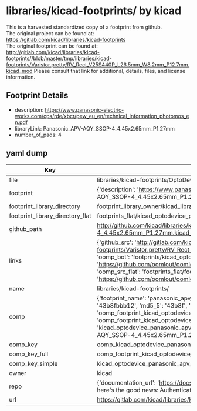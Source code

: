 # libraries/kicad-footprints/ by kicad  
This is a harvested standardized copy of a footprint from github.  
The original project can be found at:  
https://gitlab.com/kicad/libraries/kicad-footprints  
The original footprint can be found at:
http://gitlab.com/kicad/libraries/kicad-footprints//blob/master/tmp/libraries/kicad-footprints/Varistor.pretty/RV_Rect_V25S440P_L26.5mm_W8.2mm_P12.7mm.kicad_mod
Please consult that link for additional, details, files, and license information.  
## Footprint Details
* description: https://www.panasonic-electric-works.com/cps/rde/xbcr/pew_eu_en/technical_information_photomos_en.pdf  
* libraryLink: Panasonic_APV-AQY_SSOP-4_4.45x2.65mm_P1.27mm  
* number_of_pads: 4  
## yaml dump  
| Key | Value |  
| --- | --- |  
| file | libraries/kicad-footprints/OptoDevice.pretty/Panasonic_APV-AQY_SSOP-4_4.45x2.65mm_P1.27mm.kicad_mod |  
| footprint | {'description': 'https://www.panasonic-electric-works.com/cps/rde/xbcr/pew_eu_en/technical_information_photomos_en.pdf', 'libraryLink': 'Panasonic_APV-AQY_SSOP-4_4.45x2.65mm_P1.27mm', 'number_of_pads': 4} |  
| footprint_library_directory | footprint_library_owner/kicad_libraries/kicad-footprints/ |  
| footprint_library_directory_flat | footprints_flat/kicad_optodevice_panasonic_apv_aqy_ssop_4_4_45x2_65mm_p1_27mm/working |  
| github_path | http://github.com/kicad/libraries/kicad-footprints//blob/master/tmp/libraries/kicad-footprints/OptoDevice.pretty/Panasonic_APV-AQY_SSOP-4_4.45x2.65mm_P1.27mm.kicad_mod |  
| links | {'github_src': 'http://gitlab.com/kicad/libraries/kicad-footprints//blob/master/tmp/libraries/kicad-footprints/Varistor.pretty/RV_Rect_V25S440P_L26.5mm_W8.2mm_P12.7mm.kicad_mod', 'github_src_repo': 'https://gitlab.com/kicad/libraries/kicad-footprints', 'oomp_bot': 'footprints/kicad_optodevice_panasonic_apv_aqy_ssop_4_4_45x2_65mm_p1_27mm/working', 'oomp_bot_github': 'https://github.com/oomlout/oomlout_oomp_footprint_bot/tree/main/footprints/kicad_optodevice_panasonic_apv_aqy_ssop_4_4_45x2_65mm_p1_27mm/working', 'oomp_src_flat': 'footprints_flat/footprints_flat/kicad_optodevice_panasonic_apv_aqy_ssop_4_4_45x2_65mm_p1_27mm/working', 'oomp_src_flat_github': 'https://github.com/oomlout/oomlout_oomp_footprint_src/tree/main/footprints_flat/kicad_optodevice_panasonic_apv_aqy_ssop_4_4_45x2_65mm_p1_27mm/working'} |  
| name | libraries/kicad-footprints/ |  
| oomp | {'footprint_name': 'panasonic_apv_aqy_ssop_4_4_45x2_65mm_p1_27mm', 'library_name': 'optodevice', 'md5': '43b8fbbb128640cf51c8484940e710c9', 'md5_10': '43b8fbbb12', 'md5_5': '43b8f', 'md5_6': '43b8fb', 'oomp_key': 'oomp_kicad_optodevice_panasonic_apv_aqy_ssop_4_4_45x2_65mm_p1_27mm', 'oomp_key_extra': 'oomp_footprint_kicad_optodevice_panasonic_apv_aqy_ssop_4_4_45x2_65mm_p1_27mm', 'oomp_key_full': 'oomp_footprint_kicad_optodevice_panasonic_apv_aqy_ssop_4_4_45x2_65mm_p1_27mm_43b8fb', 'oomp_key_simple': 'kicad_optodevice_panasonic_apv_aqy_ssop_4_4_45x2_65mm_p1_27mm', 'original_filename': 'libraries/kicad-footprints/OptoDevice.pretty/Panasonic_APV-AQY_SSOP-4_4.45x2.65mm_P1.27mm.kicad_mod', 'owner_name': 'kicad'} |  
| oomp_key | oomp_kicad_optodevice_panasonic_apv_aqy_ssop_4_4_45x2_65mm_p1_27mm |  
| oomp_key_full | oomp_footprint_kicad_optodevice_panasonic_apv_aqy_ssop_4_4_45x2_65mm_p1_27mm |  
| oomp_key_simple | kicad_optodevice_panasonic_apv_aqy_ssop_4_4_45x2_65mm_p1_27mm |  
| owner | kicad |  
| repo | {'documentation_url': 'https://docs.github.com/rest/overview/resources-in-the-rest-api#rate-limiting', 'message': "API rate limit exceeded for 84.66.173.59. (But here's the good news: Authenticated requests get a higher rate limit. Check out the documentation for more details.)"} |  
| url | https://gitlab.com/kicad/libraries/kicad-footprints |  

